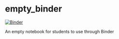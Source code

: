 # empty_binder

[![Binder](https://mybinder.org/badge_logo.svg)](https://mybinder.org/v2/gh/lucydot/empty_binder.git/HEAD?urlpath=https%3A%2F%2Fgithub.com%2Flucydot%2Fempty_binder%2Fblob%2Fmain%2FNotebook.ipynb)

An empty notebook for students to use through Binder

